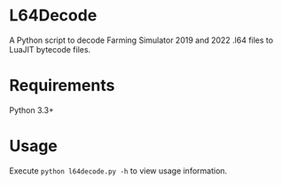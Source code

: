 # L64Decode

A Python script to decode Farming Simulator 2019 and 2022 .l64 files to LuaJIT bytecode files.


# Requirements

Python 3.3+


# Usage

Execute `python l64decode.py -h` to view usage information.
